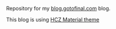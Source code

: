 Repository for my [blog.gotofinal.com](https://blog.gotofinal.com) blog.

This blog is using [HCZ Material theme](https://github.com/codeasashu/hcz-jekyll-blog)
